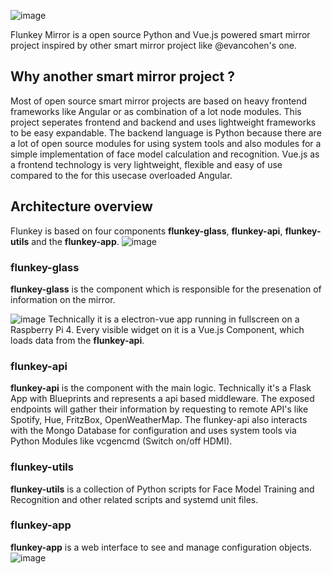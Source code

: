![image](https://user-images.githubusercontent.com/4592657/77485129-ac816900-6e2c-11ea-8dc0-144a6f164cfc.png)

Flunkey Mirror is a open source Python and Vue.js powered smart mirror project inspired by other smart mirror project like @evancohen's one.

## Why another smart mirror project ?
Most of open source smart mirror projects are based on heavy frontend frameworks like Angular or as combination of a lot node modules. 
This project seperates frontend and backend and uses lightweight frameworks to be easy expandable. The backend language is Python because there are a lot of open source modules for using system tools and also modules for a simple implementation of face model calculation and recognition. 
Vue.js as a frontend technology is very lightweight, flexible and easy of use compared to the for this usecase overloaded Angular.

## Architecture overview
Flunkey is based on four components **flunkey-glass**, **flunkey-api**, **flunkey-utils** and the **flunkey-app**.
![image](https://user-images.githubusercontent.com/4592657/77485502-945e1980-6e2d-11ea-8abd-fb6a1dfbe0ec.png)

### flunkey-glass
**flunkey-glass** is the component which is responsible for the presenation of information on the mirror.

![image](https://user-images.githubusercontent.com/4592657/77486610-7645e880-6e30-11ea-9d5f-d64ac04adf1d.png)
Technically it is a electron-vue app running in fullscreen on a Raspberry Pi 4. Every visible widget on it is a Vue.js Component, which loads data from the **flunkey-api**.

### flunkey-api
**flunkey-api** is the component with the main logic. Technically it's a Flask App with Blueprints and represents a api based middleware. 
The exposed endpoints will gather their information by requesting to remote API's like Spotify, Hue, FritzBox, OpenWeatherMap. The flunkey-api also interacts with the Mongo Database for configuration and uses system tools via Python Modules like vcgencmd (Switch on/off HDMI).

### flunkey-utils
**flunkey-utils** is a collection of Python scripts for Face Model Training and Recognition and other related scripts and systemd unit files. 

### flunkey-app
**flunkey-app** is a web interface to see and manage configuration objects.
![image](https://user-images.githubusercontent.com/4592657/77487388-a7bfb380-6e32-11ea-8787-57841a47349e.png)
